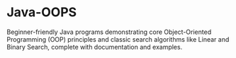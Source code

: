 # Java-OOPS
Beginner-friendly Java programs demonstrating core Object-Oriented Programming (OOP) principles and classic search algorithms like Linear and Binary Search, complete with documentation and examples.
